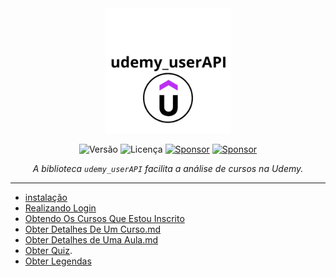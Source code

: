 <div align="center">
    <img src="https://github.com/PauloCesar-dev404/udemy-userAPI/blob/main/assets/udemy_userAPI-logo.png" alt="udemy_userAPI-logo" width="200"/>
  

![Versão](https://img.shields.io/badge/version-0.3.7-orange)
![Licença](https://img.shields.io/badge/license-MIT-orange)
[![Sponsor](https://img.shields.io/badge/💲Donate-yellow)](https://paulocesar-dev404.github.io/me-apoiando-online/)
[![Sponsor](https://img.shields.io/badge/Documentation-green)](https://github.com/PauloCesar-dev404/udemy-userAPI/blob/main/docs/iniciando.md)


<i>A biblioteca `udemy_userAPI` facilita a análise de cursos na Udemy.
</i>
  
  ---
</div>


- [instalação](instalação.md) 
- [ Realizando Login](Realizando%20Login.md)
- [Obtendo Os Cursos Que Estou Inscrito](Obtendo%20Os%20Cursos%20Que%20Estou%20Inscrito.md)
- [Obter Detalhes De Um Curso.md](Obter%20Detalhes%20De%20Um%20Curso.md)
- [Obter Detalhes de Uma Aula.md](Obter%20Detalhes%20de%20Uma%20Aula.md)
- [Obter Quiz](Obter%20Quiz.md).
- [Obter Legendas](Obter%20Legendas.md)
